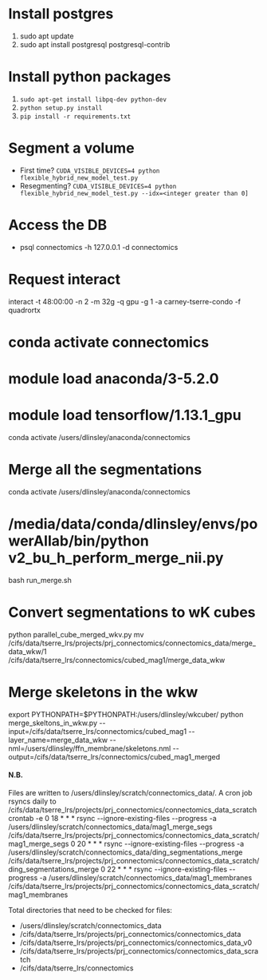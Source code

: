 # Install postgres
1. sudo apt update
2. sudo apt install postgresql postgresql-contrib

# Install python packages
1. `sudo apt-get install libpq-dev python-dev`
2. `python setup.py install`
3. `pip install -r requirements.txt`

# Segment a volume
- First time? `CUDA_VISIBLE_DEVICES=4 python flexible_hybrid_new_model_test.py`
- Resegmenting? `CUDA_VISIBLE_DEVICES=4 python flexible_hybrid_new_model_test.py --idx=<integer greater than 0]` 

# Access the DB
- psql connectomics -h 127.0.0.1 -d connectomics

# Request interact
interact -t 48:00:00 -n 2 -m 32g -q gpu -g 1 -a carney-tserre-condo -f quadrortx
# conda activate connectomics
# module load anaconda/3-5.2.0
# module load tensorflow/1.13.1_gpu
conda activate /users/dlinsley/anaconda/connectomics

#####
# Merge all the segmentations
conda activate /users/dlinsley/anaconda/connectomics
# /media/data/conda/dlinsley/envs/powerAIlab/bin/python v2_bu_h_perform_merge_nii.py
bash run_merge.sh

# Convert segmentations to wK cubes
python parallel_cube_merged_wkv.py
mv /cifs/data/tserre_lrs/projects/prj_connectomics/connectomics_data/merge_data_wkw/1 /cifs/data/tserre_lrs/connectomics/cubed_mag1/merge_data_wkw

# Merge skeletons in the wkw
export PYTHONPATH=$PYTHONPATH:/users/dlinsley/wkcuber/
python merge_skeltons_in_wkw.py --input=/cifs/data/tserre_lrs/connectomics/cubed_mag1 --layer_name=merge_data_wkw --nml=/users/dlinsley/ffn_membrane/skeletons.nml --output=/cifs/data/tserre_lrs/connectomics/cubed_mag1_merged


#### N.B.
Files are written to /users/dlinsley/scratch/connectomics_data/. A cron job rsyncs daily to /cifs/data/tserre_lrs/projects/prj_connectomics/connectomics_data_scratch
crontab -e
0 18 * * * rsync --ignore-existing-files --progress -a /users/dlinsley/scratch/connectomics_data/mag1_merge_segs /cifs/data/tserre_lrs/projects/prj_connectomics/connectomics_data_scratch/mag1_merge_segs
0 20 * * * rsync --ignore-existing-files --progress -a /users/dlinsley/scratch/connectomics_data/ding_segmentations_merge /cifs/data/tserre_lrs/projects/prj_connectomics/connectomics_data_scratch/ding_segmentations_merge
0 22 * * * rsync --ignore-existing-files --progress -a /users/dlinsley/scratch/connectomics_data/mag1_membranes /cifs/data/tserre_lrs/projects/prj_connectomics/connectomics_data_scratch/mag1_membranes

Total directories that need to be checked for files:
- /users/dlinsley/scratch/connectomics_data
- /cifs/data/tserre_lrs/projects/prj_connectomics/connectomics_data
- /cifs/data/tserre_lrs/projects/prj_connectomics/connectomics_data_v0
- /cifs/data/tserre_lrs/projects/prj_connectomics/connectomics_data_scratch
- /cifs/data/tserre_lrs/connectomics

